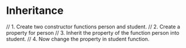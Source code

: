 # Inheritance
 // 1. Create two constructor functions person and student.
// 2. Create a property for person
// 3. Inherit the property of the function person into student.
// 4. Now change the property in student function.
